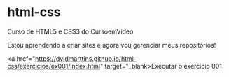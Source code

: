 # html-css
Curso de HTML5 e CSS3 do CursoemVideo

Estou aprendendo a criar sites e agora vou gerenciar meus repositórios!

<a href="https://dvidmarttins.github.io/html-css/exercicios/ex001/index.html" target="_blank>Executar o exercício 001</a>